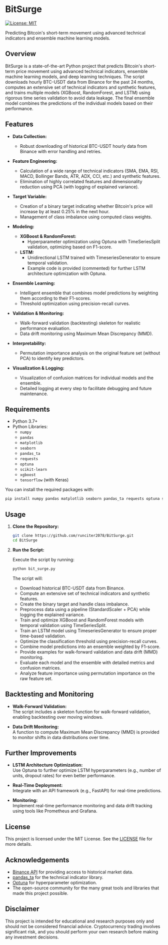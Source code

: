 # BitSurge

[![License: MIT](https://img.shields.io/badge/License-MIT-yellow.svg)](LICENSE)

Predicting Bitcoin's short-term movement using advanced technical indicators and ensemble machine learning models.

## Overview

BitSurge is a state-of-the-art Python project that predicts Bitcoin's short-term price movement using advanced technical indicators, ensemble machine learning models, and deep learning techniques. The script downloads hourly BTC-USDT data from Binance for the past 24 months, computes an extensive set of technical indicators and synthetic features, and trains multiple models (XGBoost, RandomForest, and LSTM) using rigorous time series validation to avoid data leakage. The final ensemble model combines the predictions of the individual models based on their performance.

## Features

- **Data Collection:**  
  - Robust downloading of historical BTC-USDT hourly data from Binance with error handling and retries.

- **Feature Engineering:**  
  - Calculation of a wide range of technical indicators (SMA, EMA, RSI, MACD, Bollinger Bands, ATR, ADX, CCI, etc.) and synthetic features.
  - Elimination of highly correlated features and dimensionality reduction using PCA (with logging of explained variance).

- **Target Variable:**  
  - Creation of a binary target indicating whether Bitcoin's price will increase by at least 0.25% in the next hour.
  - Management of class imbalance using computed class weights.

- **Modeling:**  
  - **XGBoost & RandomForest:**  
    - Hyperparameter optimization using Optuna with TimeSeriesSplit validation, optimizing based on F1-score.
  - **LSTM:**  
    - Unidirectional LSTM trained with TimeseriesGenerator to ensure temporal validation.
    - Example code is provided (commented) for further LSTM architecture optimization with Optuna.

- **Ensemble Learning:**  
  - Intelligent ensemble that combines model predictions by weighting them according to their F1-scores.
  - Threshold optimization using precision-recall curves.

- **Validation & Monitoring:**  
  - Walk-forward validation (backtesting) skeleton for realistic performance evaluation.
  - Data drift monitoring using Maximum Mean Discrepancy (MMD).

- **Interpretability:**  
  - Permutation importance analysis on the original feature set (without PCA) to identify key predictors.

- **Visualization & Logging:**  
  - Visualization of confusion matrices for individual models and the ensemble.
  - Detailed logging at every step to facilitate debugging and future maintenance.

## Requirements

- Python 3.7+
- Python Libraries:
  - `numpy`
  - `pandas`
  - `matplotlib`
  - `seaborn`
  - `pandas_ta`
  - `requests`
  - `optuna`
  - `scikit-learn`
  - `xgboost`
  - `tensorflow` (with Keras)

You can install the required packages with:

```bash
pip install numpy pandas matplotlib seaborn pandas_ta requests optuna scikit-learn xgboost tensorflow
```

## Usage

1. **Clone the Repository:**

   ```bash
   git clone https://github.com/runciter2078/BitSurge.git
   cd BitSurge
   ```

2. **Run the Script:**

   Execute the script by running:

   ```bash
   python bit_surge.py
   ```

   The script will:
   - Download historical BTC-USDT data from Binance.
   - Compute an extensive set of technical indicators and synthetic features.
   - Create the binary target and handle class imbalance.
   - Preprocess data using a pipeline (StandardScaler + PCA) while logging the explained variance.
   - Train and optimize XGBoost and RandomForest models with temporal validation using TimeSeriesSplit.
   - Train an LSTM model using TimeseriesGenerator to ensure proper time-based validation.
   - Optimize the classification threshold using precision-recall curves.
   - Combine model predictions into an ensemble weighted by F1-score.
   - Provide examples for walk-forward validation and data drift (MMD) monitoring.
   - Evaluate each model and the ensemble with detailed metrics and confusion matrices.
   - Analyze feature importance using permutation importance on the raw feature set.

## Backtesting and Monitoring

- **Walk-Forward Validation:**  
  The script includes a skeleton function for walk-forward validation, enabling backtesting over moving windows.

- **Data Drift Monitoring:**  
  A function to compute Maximum Mean Discrepancy (MMD) is provided to monitor shifts in data distributions over time.

## Further Improvements

- **LSTM Architecture Optimization:**  
  Use Optuna to further optimize LSTM hyperparameters (e.g., number of units, dropout rates) for even better performance.

- **Real-Time Deployment:**  
  Integrate with an API framework (e.g., FastAPI) for real-time predictions.

- **Monitoring:**  
  Implement real-time performance monitoring and data drift tracking using tools like Prometheus and Grafana.

## License

This project is licensed under the MIT License. See the [LICENSE](LICENSE) file for more details.

## Acknowledgements

- [Binance API](https://www.binance.com/) for providing access to historical market data.
- [pandas_ta](https://github.com/twopirllc/pandas-ta) for the technical indicator library.
- [Optuna](https://optuna.org/) for hyperparameter optimization.
- The open-source community for the many great tools and libraries that made this project possible.

## Disclaimer

This project is intended for educational and research purposes only and should not be considered financial advice. Cryptocurrency trading involves significant risk, and you should perform your own research before making any investment decisions.
```
